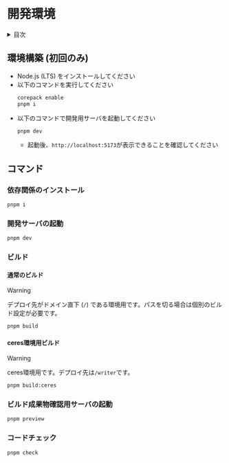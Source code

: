 # 開発環境

<details>
<summary>目次</summary>

- [開発環境](#開発環境)
  - [環境構築 (初回のみ)](#環境構築-初回のみ)
  - [コマンド](#コマンド)
    - [依存関係のインストール](#依存関係のインストール)
    - [開発サーバの起動](#開発サーバの起動)
    - [ビルド](#ビルド)
      - [通常のビルド](#通常のビルド)
      - [ceres環境用ビルド](#ceres環境用ビルド)
    - [ビルド成果物確認用サーバの起動](#ビルド成果物確認用サーバの起動)
    - [コードチェック](#コードチェック)

</details>

## 環境構築 (初回のみ)

- Node.js (LTS) をインストールしてください
- 以下のコマンドを実行してください
  ```bash
  corepack enable
  pnpm i
  ```
- 以下のコマンドで開発用サーバを起動してください
  ```bash
  pnpm dev
  ```
  - 起動後、`http://localhost:5173`が表示できることを確認してください

## コマンド

### 依存関係のインストール

```bash
pnpm i
```

### 開発サーバの起動

```bash
pnpm dev
```

### ビルド

#### 通常のビルド

> [!WARNING]
> デプロイ先がドメイン直下 (`/`) である環境用です。パスを切る場合は個別のビルド設定が必要です。

```bash
pnpm build
```

#### ceres環境用ビルド

> [!WARNING]
> ceres環境用です。デプロイ先は`/writer`です。

```bash
pnpm build:ceres
```

### ビルド成果物確認用サーバの起動

```bash
pnpm preview
```

### コードチェック

```
pnpm check
```
